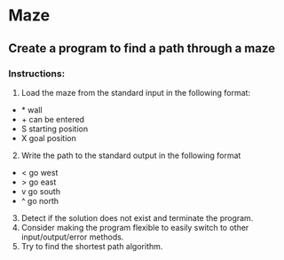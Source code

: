 # Maze 
## Create a program to find a path through a maze
### Instructions:
1. Load the maze from the standard input in the following format:
* \* wall
* \+ can be entered 
* S  starting position 
* X  goal position
2. Write the path to the standard output in the following format
  * <  go west
  * \> go east
  * v  go south
  * ^  go north
3. Detect if the solution does not exist and terminate the program.
4. Consider making the program flexible to easily switch to other input/output/error methods.
5. Try to find the shortest path algorithm.
